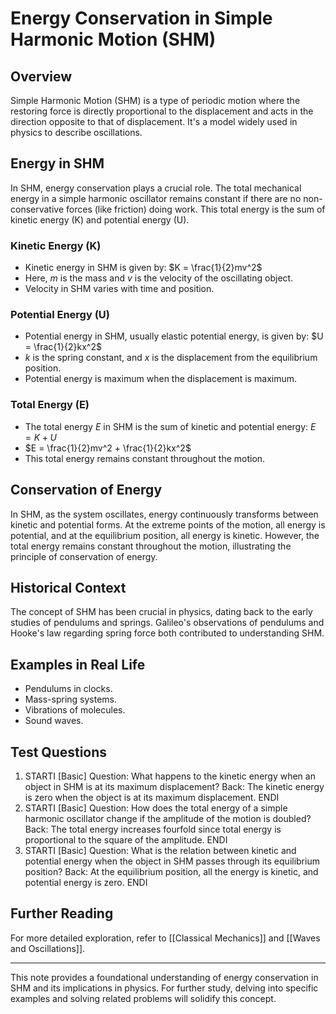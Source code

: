 # Energy Conservation in Simple Harmonic Motion (SHM)

## Overview
Simple Harmonic Motion (SHM) is a type of periodic motion where the restoring force is directly proportional to the displacement and acts in the direction opposite to that of displacement. It's a model widely used in physics to describe oscillations. 

## Energy in SHM
In SHM, energy conservation plays a crucial role. The total mechanical energy in a simple harmonic oscillator remains constant if there are no non-conservative forces (like friction) doing work. This total energy is the sum of kinetic energy (K) and potential energy (U).

### Kinetic Energy (K)
- Kinetic energy in SHM is given by: $K = \frac{1}{2}mv^2$
- Here, $m$ is the mass and $v$ is the velocity of the oscillating object.
- Velocity in SHM varies with time and position.

### Potential Energy (U)
- Potential energy in SHM, usually elastic potential energy, is given by: $U = \frac{1}{2}kx^2$
- $k$ is the spring constant, and $x$ is the displacement from the equilibrium position.
- Potential energy is maximum when the displacement is maximum.

### Total Energy (E)
- The total energy $E$ in SHM is the sum of kinetic and potential energy: $E = K + U$
- $E = \frac{1}{2}mv^2 + \frac{1}{2}kx^2$
- This total energy remains constant throughout the motion.

## Conservation of Energy
In SHM, as the system oscillates, energy continuously transforms between kinetic and potential forms. At the extreme points of the motion, all energy is potential, and at the equilibrium position, all energy is kinetic. However, the total energy remains constant throughout the motion, illustrating the principle of conservation of energy.

## Historical Context
The concept of SHM has been crucial in physics, dating back to the early studies of pendulums and springs. Galileo's observations of pendulums and Hooke's law regarding spring force both contributed to understanding SHM.

## Examples in Real Life
- Pendulums in clocks.
- Mass-spring systems.
- Vibrations of molecules.
- Sound waves.

## Test Questions
1. STARTI [Basic] Question: What happens to the kinetic energy when an object in SHM is at its maximum displacement? Back: The kinetic energy is zero when the object is at its maximum displacement. ENDI
2. STARTI [Basic] Question: How does the total energy of a simple harmonic oscillator change if the amplitude of the motion is doubled? Back: The total energy increases fourfold since total energy is proportional to the square of the amplitude. ENDI
3. STARTI [Basic] Question: What is the relation between kinetic and potential energy when the object in SHM passes through its equilibrium position? Back: At the equilibrium position, all the energy is kinetic, and potential energy is zero. ENDI

## Further Reading
For more detailed exploration, refer to [[Classical Mechanics]] and [[Waves and Oscillations]].

---
This note provides a foundational understanding of energy conservation in SHM and its implications in physics. For further study, delving into specific examples and solving related problems will solidify this concept.